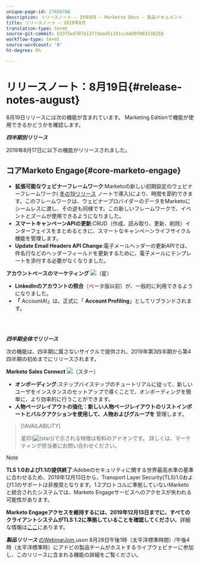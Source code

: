 ```yaml
---
unique-page-id: 27656786
description: リリースノート — 19年8月 — Marketto Docs — 製品ドキュメント
title: リリースノート — 2019年8月
translation-type: tm+mt
source-git-commit: b33f5ed707a1377daad51191cc6dd9f093138258
workflow-type: tm+mt
source-wordcount: '0'
ht-degree: 0%

---
```



# リリースノート：8月19日{#release-notes-august}

8月19日リリースには次の機能が含まれています。 Marketing Editionで機能が使用できるかどうかを確認します。

**_四半期別リリース_**

2019年8月17日に以下の機能がリリースされました。

## コアMarketo Engage{#core-marketo-engage}

* **拡張可能なウェビナーフレームワーク**:Marketoの新しい初期設定のウェビナーフレームワーク( [冬の19リリース](/help/marketo/release-notes/2019/release-notes-winter-19.md) ノートで導入)により、時間を節約できます。このフレームワークは、ウェビナープロバイダーのデータをMarketoにシームレスに渡し、その逆も同様です。この新しいフレームワークで、イベントとズームが使用できるようになりました。
* **スマートキャンペーンAPIの更新**:CRUD（作成、読み取り、更新、削除）インターフェイスをまとめるときに、スマートなキャンペーンライフサイクル機能を管理します。
* **Update Email Headers API Change**:電子メールヘッダーの更新APIでは、件名行などのヘッダーフィールドを更新するために、電子メールにテンプレートを添付する必要がなくなりました。

**アカウントベースのマーケティング** ![（星）](assets/star-yellow.svg)

* **LinkedInのアカウントの照合**（ベータ版以前）が、一般的に利用できるようになりました。
* **「** AccountAI」は、正式に「 **Account Profiling**」としてリブランドされます。

<br> 

**_四半期全体でリリース_**

次の機能は、四半期に属さないサイクルで提供され、2019年第3四半期から第4四半期の初めまでにリリースされます。

**Marketo Sales Connect** ![（スター）](assets/star-yellow.svg)

* **オンボーディング**:ステップバイステップのチュートリアルに従って、新しいユーザをインスタンスのセットアップで導くことで、オンボーディングを簡単に、より効率的に行うことができます。
* **人物ページレイアウトの強化：新しい人物ページレイアウトのリストインポートとバルクアクションを使用して、人物およびグループを** 管理します。

>[!AVAILABILITY]
>
>星印(![(star)](assets/star-yellow.svg))で示される特徴は有料のアドオンです。 詳しくは、マーケティング担当者にお問い合わせください。

>[!NOTE]
>
>**TLS 1.0および1.1の提供終了**:Adobeのセキュリティに関する世界最高水準の基準に合わせるため、2019年12月13日から、Transport Layer Security(TLS)1.0および1.1のサポートは非推奨となります。1.2プロトコルに準拠していないMarketoと統合されたシステムでは、Marketo Engageサービスへのアクセスが失われる可能性があります。
>
>**Marketo Engageアクセスを維持するには、2019年12月13日までに、すべてのクライアントシステムがTLS 1.2に準拠していることを確認してください**。詳細な情報は[ここ](https://nation.marketo.com/docs/DOC-7059-tls-10-11-deprecation-faq)にあります。

**_製品リリース_** [のWebinarJoin ](https://engage.marketo.com/August_19_Release_Webinar.html) uson 8月28日午後1時（太平洋標準時間）/午後4時（太平洋標準時）にアドビの製品チームがホストするライブウェビナーに参加し、このリリースに含まれる機能の詳細をご覧ください。
